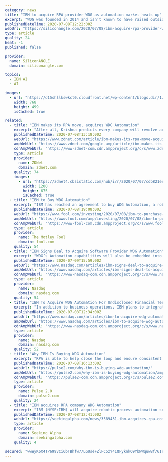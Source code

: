 ```yaml
---
category: news
title: "IBM to acquire RPA provider WDG as automation market heats up"
excerpt: "WDG was founded in 2014 and isn’t known to have raised outside funding, according to Crunchbase. IBM is not disclosing the financial terms of the acquisition. WDG, based in the city of São José do Rio Preto,"
publishedDateTime: 2020-07-08T12:22:00Z
webUrl: "https://siliconangle.com/2020/07/08/ibm-acquire-rpa-provider-wdg-automation-market-heats/"
type: article
quality: 24
heat: -1
published: false

provider:
  name: SiliconANGLE
  domain: siliconangle.com

topics:
  - IBM AI
  - AI

images:
  - url: "https://d15shllkswkct0.cloudfront.net/wp-content/blogs.dir/1/files/2020/07/ibm-768x499.png"
    width: 768
    height: 499
    isCached: true

related:
  - title: "IBM makes its RPA move, acquires WDG Automation"
    excerpt: "After all, Krishna predicts every company will revolve around AI. While Blue Prism ... Automation into its Cloud Pack for Automation. IBM also added that WDG Automation capabilities will be embedded into Watson AIOps and Cloud Pak for Multicloud Management."
    publishedDateTime: 2020-07-08T13:18:00Z
    webUrl: "https://www.zdnet.com/article/ibm-makes-its-rpa-move-acquires-wdg-automation/"
    ampWebUrl: "https://www.zdnet.com/google-amp/article/ibm-makes-its-rpa-move-acquires-wdg-automation/"
    cdnAmpWebUrl: "https://www-zdnet-com.cdn.ampproject.org/c/s/www.zdnet.com/google-amp/article/ibm-makes-its-rpa-move-acquires-wdg-automation/"
    type: article
    provider:
      name: ZDNet
      domain: zdnet.com
    quality: 74
    images:
      - url: "https://zdnet4.cbsistatic.com/hub/i/r/2020/07/07/cdb821ee-ec47-4cc9-8473-cc2c21e0adf4/thumbnail/1200x675/ce9d2a4355f6a9b4cb982a96bcaa3b38/galaxy-unpacked-aug-5.png"
        width: 1200
        height: 675
        isCached: true
  - title: "IBM to Buy WDG Automation"
    excerpt: "IBM has reached an agreement to buy WDG Automation, a robotic process automation (RPA) company. The Brazilian company produces software based on artificial intelligence (AI) that"
    publishedDateTime: 2020-07-08T19:08:00Z
    webUrl: "https://www.fool.com/investing/2020/07/08/ibm-to-purchase-brazilian-ai-firm.aspx"
    ampWebUrl: "https://www.fool.com/amp/investing/2020/07/08/ibm-to-purchase-brazilian-ai-firm.aspx"
    cdnAmpWebUrl: "https://www-fool-com.cdn.ampproject.org/c/s/www.fool.com/amp/investing/2020/07/08/ibm-to-purchase-brazilian-ai-firm.aspx"
    type: article
    provider:
      name: The Motley Fool
      domain: fool.com
    quality: 54
  - title: "IBM Signs Deal to Acquire Software Provider WDG Automation"
    excerpt: "WDG’s Automation capabilities will also be embedded into Watson AIOps and Cloud Pak for Multicloud Management. The expansion of IBM’s AI-infused capabilities is expected to help the company acquire new customers, which will bolster the top line in the ..."
    publishedDateTime: 2020-07-09T15:59:00Z
    webUrl: "https://www.nasdaq.com/articles/ibm-signs-deal-to-acquire-software-provider-wdg-automation-2020-07-09"
    ampWebUrl: "https://www.nasdaq.com/articles/ibm-signs-deal-to-acquire-software-provider-wdg-automation-2020-07-09?amp"
    cdnAmpWebUrl: "https://www-nasdaq-com.cdn.ampproject.org/c/s/www.nasdaq.com/articles/ibm-signs-deal-to-acquire-software-provider-wdg-automation-2020-07-09?amp"
    type: article
    provider:
      name: Nasdaq
      domain: nasdaq.com
    quality: 54
  - title: "IBM To Acquire WDG Automation For Undisclosed Financial Terms - Quick Facts"
    excerpt: "In addition to business operations, IBM plans to integrate WDG Automation RPA into its capabilities for automating IT operations, specifically Watson AIOps and Cloud Pak for Multicloud Management. When AI-infused automation is applied to business processes ..."
    publishedDateTime: 2020-07-08T12:34:00Z
    webUrl: "https://www.nasdaq.com/articles/ibm-to-acquire-wdg-automation-for-undisclosed-financial-terms-quick-facts-2020-07-08"
    ampWebUrl: "https://www.nasdaq.com/articles/ibm-to-acquire-wdg-automation-for-undisclosed-financial-terms-quick-facts-2020-07-08?amp"
    cdnAmpWebUrl: "https://www-nasdaq-com.cdn.ampproject.org/c/s/www.nasdaq.com/articles/ibm-to-acquire-wdg-automation-for-undisclosed-financial-terms-quick-facts-2020-07-08?amp"
    type: article
    provider:
      name: Nasdaq
      domain: nasdaq.com
    quality: 52
  - title: "Why IBM Is Buying WDG Automation"
    excerpt: "RPA is able to help close the loop and ensure consistent data across all tools that connect to Watson AIOps. This can increase data quality and improve the accuracy of AI as well as the productivity of engineers involved. IBM’s investments in AI-infused ..."
    publishedDateTime: 2020-07-08T16:13:00Z
    webUrl: "https://pulse2.com/why-ibm-is-buying-wdg-automation/"
    ampWebUrl: "https://pulse2.com/why-ibm-is-buying-wdg-automation/amp/"
    cdnAmpWebUrl: "https://pulse2-com.cdn.ampproject.org/c/s/pulse2.com/why-ibm-is-buying-wdg-automation/amp/"
    type: article
    provider:
      name: Pulse 2.0
      domain: pulse2.com
    quality: 24
  - title: "IBM acquires RPA company WDG Automation"
    excerpt: "IBM (NYSE:IBM) will acquire robotic process automation software company WDG Soluções Em Sistemas E Automação De Processos LTDA for undisclosed terms."
    publishedDateTime: 2020-07-08T12:41:00Z
    webUrl: "https://seekingalpha.com/news/3589431-ibm-acquires-rpa-company-wdg-automation"
    type: article
    provider:
      name: Seeking Alpha
      domain: seekingalpha.com
    quality: 4

secured: "wwWyK6X4TP699vCi6bTBhfw7/LGUseFZlFC5zY41QFyknkO9YbNWquwBf/6InjWuoA1LdeUgiWFhZIChHqqw6U5BDYs7e0VKwCyxc2tMpPpZKFy1HnoSNMSH0wn0qfKgURC8rpk+CT4k/xP4TKVZqyWW8bzCY0bzsM1+TxCozQu4o8wesCgcFFx7JxDcvjya0N51CQ7Sg18w4AKFVt9hmiGXyh7fuBnZpYCfpxwgAMfMayIpK67IyUqZOY+TnuTqTwbvvLfckV6s7ZIQv9dlG44YtnNltuS6UPoojUdwwU2fCrlgwXEVMN5jfjeEyXjXUYjILqyamZsezUn+1pkeiw==;Oojp8yBDaVref46DF3Bc6Q=="
---
```


